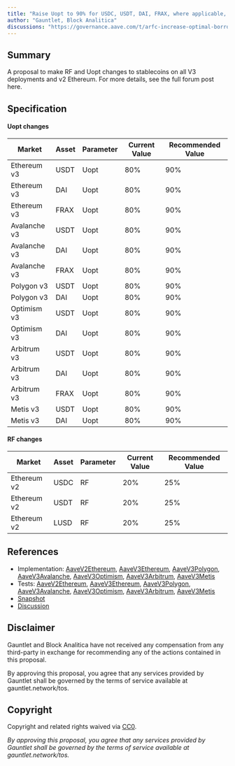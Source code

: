 ```yaml
---
title: "Raise Uopt to 90% for USDC, USDT, DAI, FRAX, where applicable, across all v3 deployments"
author: "Gauntlet, Block Analitica"
discussions: "https://governance.aave.com/t/arfc-increase-optimal-borrow-rates-for-ethereum-stablecoin-markets/15096"
---
```


## Summary

A proposal to make RF and Uopt changes to stablecoins on all V3 deployments and v2 Ethereum. For more details, see the full forum post here.

## Specification

#### Uopt changes

| Market       | Asset | Parameter | Current Value | Recommended Value |
| ------------ | ----- | --------- | ------------- | ----------------- |
| Ethereum v3  | USDT  | Uopt      | 80%           | 90%               |
| Ethereum v3  | DAI   | Uopt      | 80%           | 90%               |
| Ethereum v3  | FRAX  | Uopt      | 80%           | 90%               |
| Avalanche v3 | USDT  | Uopt      | 80%           | 90%               |
| Avalanche v3 | DAI   | Uopt      | 80%           | 90%               |
| Avalanche v3 | FRAX  | Uopt      | 80%           | 90%               |
| Polygon v3   | USDT  | Uopt      | 80%           | 90%               |
| Polygon v3   | DAI   | Uopt      | 80%           | 90%               |
| Optimism v3  | USDT  | Uopt      | 80%           | 90%               |
| Optimism v3  | DAI   | Uopt      | 80%           | 90%               |
| Arbitrum v3  | USDT  | Uopt      | 80%           | 90%               |
| Arbitrum v3  | DAI   | Uopt      | 80%           | 90%               |
| Arbitrum v3  | FRAX  | Uopt      | 80%           | 90%               |
| Metis v3     | USDT  | Uopt      | 80%           | 90%               |
| Metis v3     | DAI   | Uopt      | 80%           | 90%               |

#### RF changes

| Market      | Asset | Parameter | Current Value | Recommended Value |
| ----------- | ----- | --------- | ------------- | ----------------- |
| Ethereum v2 | USDC  | RF        | 20%           | 25%               |
| Ethereum v2 | USDT  | RF        | 20%           | 25%               |
| Ethereum v2 | LUSD  | RF        | 20%           | 25%               |

## References

- Implementation: [AaveV2Ethereum](https://github.com/bgd-labs/aave-proposals-v3/blob/main/src/20231116_Multi_RaiseUoptTo90ForUSDCUSDTDAIFRAXWhereApplicableAcrossAllV3Deployments/AaveV2Ethereum_RaiseUoptTo90ForUSDCUSDTDAIFRAXWhereApplicableAcrossAllV3Deployments_20231116.sol), [AaveV3Ethereum](https://github.com/bgd-labs/aave-proposals-v3/blob/main/src/20231116_Multi_RaiseUoptTo90ForUSDCUSDTDAIFRAXWhereApplicableAcrossAllV3Deployments/AaveV3Ethereum_RaiseUoptTo90ForUSDCUSDTDAIFRAXWhereApplicableAcrossAllV3Deployments_20231116.sol), [AaveV3Polygon](https://github.com/bgd-labs/aave-proposals-v3/blob/main/src/20231116_Multi_RaiseUoptTo90ForUSDCUSDTDAIFRAXWhereApplicableAcrossAllV3Deployments/AaveV3Polygon_RaiseUoptTo90ForUSDCUSDTDAIFRAXWhereApplicableAcrossAllV3Deployments_20231116.sol), [AaveV3Avalanche](https://github.com/bgd-labs/aave-proposals-v3/blob/main/src/20231116_Multi_RaiseUoptTo90ForUSDCUSDTDAIFRAXWhereApplicableAcrossAllV3Deployments/AaveV3Avalanche_RaiseUoptTo90ForUSDCUSDTDAIFRAXWhereApplicableAcrossAllV3Deployments_20231116.sol), [AaveV3Optimism](https://github.com/bgd-labs/aave-proposals-v3/blob/main/src/20231116_Multi_RaiseUoptTo90ForUSDCUSDTDAIFRAXWhereApplicableAcrossAllV3Deployments/AaveV3Optimism_RaiseUoptTo90ForUSDCUSDTDAIFRAXWhereApplicableAcrossAllV3Deployments_20231116.sol), [AaveV3Arbitrum](https://github.com/bgd-labs/aave-proposals-v3/blob/main/src/20231116_Multi_RaiseUoptTo90ForUSDCUSDTDAIFRAXWhereApplicableAcrossAllV3Deployments/AaveV3Arbitrum_RaiseUoptTo90ForUSDCUSDTDAIFRAXWhereApplicableAcrossAllV3Deployments_20231116.sol), [AaveV3Metis](https://github.com/bgd-labs/aave-proposals-v3/blob/main/src/20231116_Multi_RaiseUoptTo90ForUSDCUSDTDAIFRAXWhereApplicableAcrossAllV3Deployments/AaveV3Metis_RaiseUoptTo90ForUSDCUSDTDAIFRAXWhereApplicableAcrossAllV3Deployments_20231116.sol)
- Tests: [AaveV2Ethereum](https://github.com/bgd-labs/aave-proposals-v3/blob/main/src/20231116_Multi_RaiseUoptTo90ForUSDCUSDTDAIFRAXWhereApplicableAcrossAllV3Deployments/AaveV2Ethereum_RaiseUoptTo90ForUSDCUSDTDAIFRAXWhereApplicableAcrossAllV3Deployments_20231116.t.sol), [AaveV3Ethereum](https://github.com/bgd-labs/aave-proposals-v3/blob/main/src/20231116_Multi_RaiseUoptTo90ForUSDCUSDTDAIFRAXWhereApplicableAcrossAllV3Deployments/AaveV3Ethereum_RaiseUoptTo90ForUSDCUSDTDAIFRAXWhereApplicableAcrossAllV3Deployments_20231116.t.sol), [AaveV3Polygon](https://github.com/bgd-labs/aave-proposals-v3/blob/main/src/20231116_Multi_RaiseUoptTo90ForUSDCUSDTDAIFRAXWhereApplicableAcrossAllV3Deployments/AaveV3Polygon_RaiseUoptTo90ForUSDCUSDTDAIFRAXWhereApplicableAcrossAllV3Deployments_20231116.t.sol), [AaveV3Avalanche](https://github.com/bgd-labs/aave-proposals-v3/blob/main/src/20231116_Multi_RaiseUoptTo90ForUSDCUSDTDAIFRAXWhereApplicableAcrossAllV3Deployments/AaveV3Avalanche_RaiseUoptTo90ForUSDCUSDTDAIFRAXWhereApplicableAcrossAllV3Deployments_20231116.t.sol), [AaveV3Optimism](https://github.com/bgd-labs/aave-proposals-v3/blob/main/src/20231116_Multi_RaiseUoptTo90ForUSDCUSDTDAIFRAXWhereApplicableAcrossAllV3Deployments/AaveV3Optimism_RaiseUoptTo90ForUSDCUSDTDAIFRAXWhereApplicableAcrossAllV3Deployments_20231116.t.sol), [AaveV3Arbitrum](https://github.com/bgd-labs/aave-proposals-v3/blob/main/src/20231116_Multi_RaiseUoptTo90ForUSDCUSDTDAIFRAXWhereApplicableAcrossAllV3Deployments/AaveV3Arbitrum_RaiseUoptTo90ForUSDCUSDTDAIFRAXWhereApplicableAcrossAllV3Deployments_20231116.t.sol), [AaveV3Metis](https://github.com/bgd-labs/aave-proposals-v3/blob/main/src/20231116_Multi_RaiseUoptTo90ForUSDCUSDTDAIFRAXWhereApplicableAcrossAllV3Deployments/AaveV3Metis_RaiseUoptTo90ForUSDCUSDTDAIFRAXWhereApplicableAcrossAllV3Deployments_20231116.t.sol)
- [Snapshot](https://snapshot.org/#/aave.eth/proposal/0xb9b28f57f7633dd6b987de9abcede23da62fe4fab6b002f189b8b25a7c02ea93)
- [Discussion](https://governance.aave.com/t/arfc-increase-optimal-borrow-rates-for-ethereum-stablecoin-markets/15096)

## Disclaimer

Gauntlet and Block Analitica have not received any compensation from any third-party in exchange for recommending any of the actions contained in this proposal.

By approving this proposal, you agree that any services provided by Gauntlet shall be governed by the terms of service available at gauntlet.network/tos.

## Copyright

Copyright and related rights waived via [CC0](https://creativecommons.org/publicdomain/zero/1.0/).

_By approving this proposal, you agree that any services provided by Gauntlet shall be governed by the terms of service available at gauntlet.network/tos._
